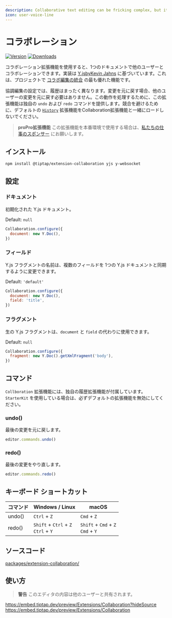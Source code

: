 ```yaml
---
description: Collaborative text editing can be fricking complex, but it doesn’t have to be that way.
icon: user-voice-line
---
```


# コラボレーション

[![Version](https://img.shields.io/npm/v/@tiptap/extension-collaboration.svg?label=version)](https://www.npmjs.com/package/@tiptap/extension-collaboration)
[![Downloads](https://img.shields.io/npm/dm/@tiptap/extension-collaboration.svg)](https://npmcharts.com/compare/@tiptap/extension-collaboration?minimal=true)

<!-- The Collaboration extension enables you to collaborate with others in a single document. The implementation is based on [Y.js by Kevin Jahns](https://github.com/yjs/yjs), which is the coolest thing to [integrate collaborative editing](/guide/collaborative-editing) in your project. -->

<!-- The history works totally different in a collaborative editing setup. If you undo a change, you don’t want to undo changes of other users. To handle that behaviour this extension provides an own `undo` and `redo` command. Don’t load the default [`History`](/api/extensions/history) extension together with the Collaboration extension to avoid conflicts. -->

コラボレーション拡張機能を使用すると、1つのドキュメントで他のユーザーとコラボレーションできます。実装は [Y.jsbyKevin Jahns](https://github.com/yjs/yjs) に基づいています。これは、プロジェクトで [コラボ編集の統合](/guide/collaborative-editing) の最も優れた機能です。

協調編集の設定では、履歴はまったく異なります。変更を元に戻す場合、他のユーザーの変更を元に戻す必要はありません。この動作を処理するために、この拡張機能は独自の `undo` および `redo` コマンドを提供します。競合を避けるために、デフォルトの [`History`](/api/extensions/history) 拡張機能をCollaboration拡張機能と一緒にロードしないでください。

<!-- :::pro Pro Extension
We kindly ask you to [sponsor our work](/sponsor) when using this extension in production.
::: -->

> **proPro拡張機能**
この拡張機能を本番環境で使用する場合は、[私たちの仕事のスポンサー](/sponsor) にお願いします。

## インストール

```bash
npm install @tiptap/extension-collaboration yjs y-websocket
```

## 設定

### ドキュメント

<!-- An initialized Y.js document. -->

初期化された Y.js ドキュメント。

Default: `null`

```js
Collaboration.configure({
  document: new Y.Doc(),
})
```

### フィールド

<!-- Name of a Y.js fragment, can be changed to sync multiple fields with one Y.js document. -->

Y.js フラグメントの名前は、複数のフィールドを 1つの Y.js ドキュメントと同期するように変更できます。

Default: `'default'`

```js
Collaboration.configure({
  document: new Y.Doc(),
  field: 'title',
})
```

### フラグメント

生の Y.js フラグメントは、`document` と `field` の代わりに使用できます。

<!-- A raw Y.js fragment, can be used instead of `document` and `field`. -->

Default: `null`

```js
Collaboration.configure({
  fragment: new Y.Doc().getXmlFragment('body'),
})
```

## コマンド

`Collboration` 拡張機能には、独自の履歴拡張機能が付属しています。`StarterKit` を使用している場合は、必ずデフォルトの拡張機能を無効にしてください。

<!-- The `Collboration` extension comes with its own history extension. Make sure to disable the default extension, if you’re working with the `StarterKit`. -->

### undo()

<!-- Undo the last change. -->

最後の変更を元に戻します。

```js
editor.commands.undo()
```
### redo()

<!-- Redo the last change. -->

最後の変更をやり直します。

```js
editor.commands.redo()
```

## キーボード ショートカット

| コマンド | Windows / Linux                                         | macOS                                         |
| ------- | ----------------------------------------------------- | --------------------------------------------- |
| undo()  | `Ctrl`&nbsp;+&nbsp;`Z`                                    | `Cmd`&nbsp;+&nbsp;`Z`                                |
| redo()  | `Shift`&nbsp;+&nbsp;`Ctrl`&nbsp;+&nbsp;`Z`<br>`Ctrl`&nbsp;+&nbsp;`Y` | `Shift`&nbsp;+&nbsp;`Cmd`&nbsp;+&nbsp;`Z`<br>`Cmd`&nbsp;+&nbsp;`Y` |

## ソースコード

[packages/extension-collaboration/](https://github.com/ueberdosis/tiptap/blob/main/packages/extension-collaboration/)

## 使い方

<!-- :::warning Public
The content of this editor is shared with other users.
::: -->

> **警告**
このエディタの内容は他のユーザーと共有されます。

https://embed.tiptap.dev/preview/Extensions/Collaboration?hideSource
https://embed.tiptap.dev/preview/Extensions/Collaboration
